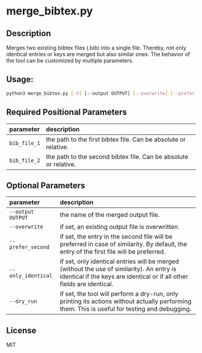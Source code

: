 merge_bibtex.py
=======

## Description

Merges two existing bibtex files (.bib) into a single file. Thereby, not only identical entries or keys are merged but
also similar ones. The behavior of the tool can be customized by multiple parameters.

## Usage:

```bash
python3 merge_bibtex.py [-h] [--output OUTPUT] [--overwrite] [--prefer_second] [--only_identical] [--dry_run] bib_file_1 bib_file_2
```

## Required Positional Parameters

| parameter    | description                                                      |
|:-------------|:-----------------------------------------------------------------|
| `bib_file_1` | the path to the first bibtex file. Can be absolute or relative.  |
| `bib_file_2` | the path to the second bibtex file. Can be absolute or relative. |

## Optional Parameters

| parameter          | description                                                                                                                                                          |
|:-------------------|:---------------------------------------------------------------------------------------------------------------------------------------------------------------------|
| `--output OUTPUT`  | the name of the merged output file.                                                                                                                                  |
| `--overwrite`      | if set, an existing output file is overwritten.                                                                                                                      |
| `--prefer_second`  | if set, the entry in the second file will be preferred in case of similarity. By default, the entry of the first file will be preferred.                             |
| `--only_identical` | if set, only identical entries will be merged (without the use of similarity). An entry is identical if the keys are identical or if all other fields are identical. |
| `--dry_run`        | if set, the tool will perform a dry-run, only printing its actions without actually performing them. This is useful for testing and debugging.                       |

## License

MIT
